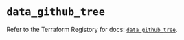 # `data_github_tree`

Refer to the Terraform Registory for docs: [`data_github_tree`](https://registry.terraform.io/providers/integrations/github/5.30.1/docs/data-sources/tree).
